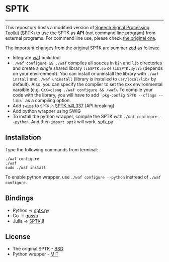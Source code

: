 # SPTK
-----------------

This repository hosts a modified version of [Speech Signal Processing Toolkit (SPTK)](http://sp-tk.sourceforge.net/) to use the SPTK as **API** (not command line program) from external programs. For command line use, please check [the original one](http://sp-tk.sourceforge.net/).

The important changes from the original SPTK are summerized as follows:

- Integrate [waf](https://code.google.com/p/waf/) build tool
 - `./waf configure && ./waf` compiles all souces in `bin` and `lib` directories and create a *single* shared library `libSPTK.so` or `libSPTK.dylib` (depends on your environment). You can install or uninstall the library with `./waf install` and `./waf uninstall` (library is installed to `usr/local/lib/` by default). Also, you can specify the complier to set the `CXX` environmental varaible (e.g. `CXX=clang ./waf configure && /waf`). To compile your code with the library, you will have to add `` `pkg-config SPTK --cflags --libs` `` as a compiling option.
- Add `swipe` to `SPTK.h` [SPTK.h#L337](https://github.com/r9y9/SPTK/blob/master/include/SPTK.h#L337) (API breaking)
- Add python wrapper using SWIG
 - To install the python wrapper, compile the SPTK with `./waf configure --python`. And then `import sptk` will work. [sptk.py](https://github.com/r9y9/SPTK/blob/master/python/sptk.py)

## Installation

Type the following commands from terminal:

    ./waf configure
    ./waf
    sudo ./waf install

To enable python wrapper, use `./waf configure --python` instread of `./waf configure`.

## Bindings

- Python -> [sptk.py](https://github.com/r9y9/SPTK/blob/master/python/sptk.py)
- Go -> [gossp](https://github.com/r9y9/gossp/tree/master/3rdparty/sptk)
- Julia -> [SPTK.jl](https://github.com/r9y9/SPTK.jl)

## License

- The original SPTK - [BSD](./COPYING)
- Python wrapper - [MIT](./LICENSE)
